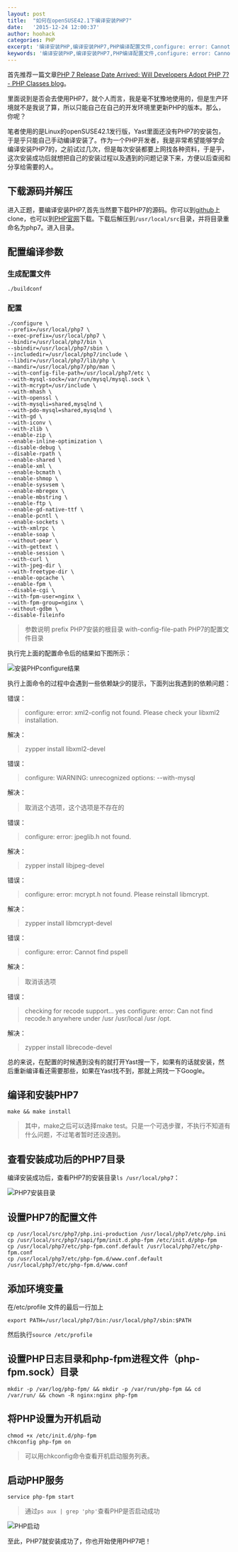 ```yaml
---
layout: post
title:  "如何在openSUSE42.1下编译安装PHP7"
date:   '2015-12-24 12:00:37'
author: hoohack
categories: PHP
excerpt: '编译安装PHP,编译安装PHP7,PHP编译配置文件,configure: error: Cannot find pspell,openSUSE编译安装PHP,openSUSE编译安装PHP7,opensuse编译安装PHP'
keywords: '编译安装PHP,编译安装PHP7,PHP编译配置文件,configure: error: Cannot find pspell,openSUSE编译安装PHP,openSUSE编译安装PHP7,opensuse42.1编译安装PHP'
---
```


首先推荐一篇文章[PHP 7 Release Date Arrived: Will Developers Adopt PHP 7? - PHP Classes blog](http://www.phpclasses.org/blog/post/333-PHP-7-Release-Date-Arrived-Will-Developers-Adopt-PHP-7.html)。

里面说到是否会去使用PHP7，就个人而言，我是毫不犹豫地使用的，但是生产环境就不是我说了算，所以只能自己在自己的开发环境里更新PHP的版本。那么，你呢？

笔者使用的是Linux的openSUSE42.1发行版，Yast里面还没有PHP7的安装包，于是乎只能自己手动编译安装了。作为一个PHP开发者，我是非常希望能够学会编译安装PHP7的，之前试过几次，但是每次安装都要上网找各种资料，于是乎，这次安装成功后就想把自己的安装过程以及遇到的问题记录下来，方便以后查阅和分享给需要的人。

## 下载源码并解压
进入正题，要编译安装PHP7,首先当然要下载PHP7的源码。你可以到[github](https://github.com/php/php-src)上clone，也可以到[PHP官网](http://php.net/downloads.php)下载。下载后解压到`/usr/local/src`目录，并将目录重命名为php7。进入目录。

<!--more-->

## 配置编译参数
### 生成配置文件
    
    ./buildconf

### 配置

    ./configure \
    --prefix=/usr/local/php7 \
    --exec-prefix=/usr/local/php7 \
    --bindir=/usr/local/php7/bin \
    --sbindir=/usr/local/php7/sbin \
    --includedir=/usr/local/php7/include \
    --libdir=/usr/local/php7/lib/php \
    --mandir=/usr/local/php7/php/man \
    --with-config-file-path=/usr/local/php7/etc \
    --with-mysql-sock=/var/run/mysql/mysql.sock \
    --with-mcrypt=/usr/include \
    --with-mhash \
    --with-openssl \
    --with-mysqli=shared,mysqlnd \
    --with-pdo-mysql=shared,mysqlnd \
    --with-gd \
    --with-iconv \
    --with-zlib \
    --enable-zip \
    --enable-inline-optimization \
    --disable-debug \
    --disable-rpath \
    --enable-shared \
    --enable-xml \
    --enable-bcmath \
    --enable-shmop \
    --enable-sysvsem \
    --enable-mbregex \
    --enable-mbstring \
    --enable-ftp \
    --enable-gd-native-ttf \
    --enable-pcntl \
    --enable-sockets \
    --with-xmlrpc \
    --enable-soap \
    --without-pear \
    --with-gettext \
    --enable-session \
    --with-curl \
    --with-jpeg-dir \
    --with-freetype-dir \
    --enable-opcache \
    --enable-fpm \
    --disable-cgi \
    --with-fpm-user=nginx \
    --with-fpm-group=nginx \
    --without-gdbm \
    --disable-fileinfo

> 参数说明
> prefix PHP7安装的根目录
> with-config-file-path PHP7的配置文件目录

执行完上面的配置命令后的结果如下图所示：

![安装PHPconfigure结果](http://7u2eqw.com1.z0.glb.clouddn.com/php7-configure-result.png)

执行上面命令的过程中会遇到一些依赖缺少的提示，下面列出我遇到的依赖问题：

错误：

>configure: error: xml2-config not found. Please check your libxml2 installation.

解决：

> zypper install libxml2-devel

错误：

> configure: WARNING: unrecognized options: --with-mysql

解决：

> 取消这个选项，这个选项是不存在的

错误：
> configure: error: jpeglib.h not found.

解决：

> zypper install libjpeg-devel

错误：

> configure: error: mcrypt.h not found. Please reinstall libmcrypt.

解决：

> zypper install libmcrypt-devel

错误：

> configure: error: Cannot find pspell

解决：

> 取消该选项

错误：

>checking for recode support... yes
>configure: error: Can not find recode.h anywhere under /usr /usr/local /usr /opt.

解决：

> zypper install librecode-devel

总的来说，在配置的时候遇到没有的就打开Yast搜一下，如果有的话就安装，然后重新编译看还需要那些，如果在Yast找不到，那就上网找一下Google。

## 编译和安装PHP7
    
    make && make install

> 其中，make之后可以选择make test。只是一个可选步骤，不执行不知道有什么问题，不过笔者暂时还没遇到。

## 查看安装成功后的PHP7目录
编译安装成功后，查看PHP7的安装目录`ls /usr/local/php7`：

![PHP7安装目录](http://7u2eqw.com1.z0.glb.clouddn.com/php-installed-dir.png)

## 设置PHP7的配置文件

    cp /usr/local/src/php7/php.ini-production /usr/local/php7/etc/php.ini
    cp /usr/local/src/php7/sapi/fpm/init.d.php-fpm /etc/init.d/php-fpm
    cp /usr/local/php7/etc/php-fpm.conf.default /usr/local/php7/etc/php-fpm.conf
    cp /usr/local/php7/etc/php-fpm.d/www.conf.default /usr/local/php7/etc/php-fpm.d/www.conf

## 添加环境变量
在/etc/profile 文件的最后一行加上

    export PATH=/usr/local/php7/bin:/usr/local/php7/sbin:$PATH

然后执行`source /etc/profile`

## 设置PHP日志目录和php-fpm进程文件（php-fpm.sock）目录
    
    mkdir -p /var/log/php-fpm/ && mkdir -p /var/run/php-fpm && cd /var/run/ && chown -R nginx:nginx php-fpm

## 将PHP设置为开机启动

    chmod +x /etc/init.d/php-fpm
    chkconfig php-fpm on

> 可以用chkconfig命令查看开机启动服务列表。

## 启动PHP服务

    service php-fpm start

> 通过`ps aux | grep 'php'`查看PHP是否启动成功

![PHP启动](http://7u2eqw.com1.z0.glb.clouddn.com/php-run.png)

至此，PHP7就安装成功了，你也开始使用PHP7吧！
